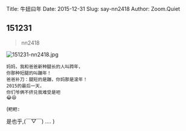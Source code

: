 Title: 牛妞曰年
Date: 2015-12-31
Slug: say-nn2418
Author: Zoom.Quiet


## 151231
> nn2418

![151231-nn2418.jpg](http://momoko.zoomquiet.top/niuniu-albums/nn2015/151231-nn2418.jpg?imageView2/2/w/420)

    妈妈，我和爸爸新种腿长的人叫跨年，
    你那种短腿的叫蹦年！
    爸爸补刀：腿短的是蹦，你妈那是滚年！
    2015的最后一天，
    你们爷俩不挤兑我难受是吧
    😂😆


(`粑粑:` 

是也乎,(￣▽￣)
....
)

